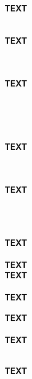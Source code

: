 # <br><br>

# <br><br><br>

# <br><br><br><br>

# TEXT<br><br>

# TEXT<br><br><br>

# TEXT<br><br><br><br>

# <br>TEXT

# <br><br>TEXT

# <br><br><br>TEXT

# TEXT<br>TEXT

# TEXT<br><br>TEXT

# TEXT<br><br><br>TEXT